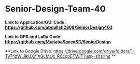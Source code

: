 # Senior-Design-Team-40

**Link to Application/GUI Code: https://github.com/abdullah2808/SeniorDesign403**

**Link to GPS and LoRa Code:    https://github.com/MujtabaSaeedSD/SeniorDesign**

**Link to Google Drive: https://drive.google.com/drive/folders/1-TyT4zWLilkUXr1XGLMUx_R6cqbETWIT?usp=sharing **

 

